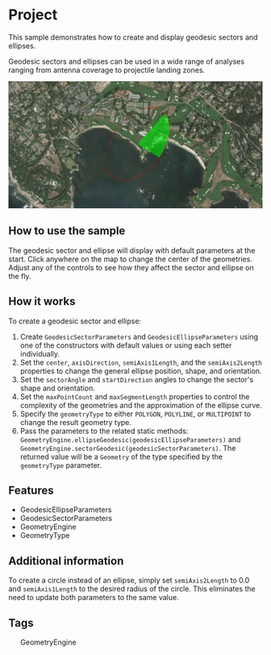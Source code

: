 <h1>Project</h1>

<p>This sample demonstrates how to create and display geodesic sectors and ellipses.</p>

<p>Geodesic sectors and ellipses can be used in a wide range of analyses ranging from antenna coverage to projectile landing zones.</p>

<p><img src="GeodesicSectorAndEllipse.png"/></p>

<h2>How to use the sample</h2>

<p>The geodesic sector and ellipse will display with default parameters at the start. Click anywhere on the map to change the center of the geometries. Adjust any of the controls to see how they affect the sector and ellipse on the fly.</p>

<h2 id="howitworks">How it works</h2>

<p>To create a geodesic sector and ellipse:</p>

<ol>
<li>Create <code>GeodesicSectorParameters</code> and <code>GeodesicEllipseParameters</code> using one of the constructors with default values or using each setter individually.</li>

<li>Set the <code>center</code>, <code>axisDirection</code>, <code>semiAxis1Length</code>, and the <code>semiAxis2Length</code> properties to change the general ellipse position, shape, and orientation.</li>

<li>Set the <code>sectorAngle</code> and <code>startDirection</code> angles to change the sector's shape and orientation.</li>

<li>Set the <code>maxPointCount</code> and <code>maxSegmentLength</code> properties to control the complexity of the geometries and the approximation of the ellipse curve.</li>

<li>Specify the <code>geometryType</code> to either <code>POLYGON</code>, <code>POLYLINE</code>, or <code>MULTIPOINT</code> to change the result geometry type.</li>

<li>Pass the parameters to the related static methods: <code>GeometryEngine.ellipseGeodesic(geodesicEllipseParameters)</code> and <code>GeometryEngine.sectorGeodesic(geodesicSectorParameters)</code>. The returned value will be a <code>Geometry</code> of the type specified by the <code>geometryType</code> parameter.</li>
</ol>

<h2>Features</h2>

<ul>
<li>GeodesicEllipseParameters</li>
  
<li>GeodesicSectorParameters</li>

<li>GeometryEngine</li>

<li>GeometryType</li>
</ul>

<h2 id="additionalinformation">Additional information</h2>

<p>To create a circle instead of an ellipse, simply set <code>semiAxis2Length</code> to 0.0 and <code>semiAxis1Length</code> to the desired radius of the circle. This eliminates the need to update both parameters to the same value.</p>

<h2>Tags</h2>

<ul>

<p>GeometryEngine</p>

</ul>

